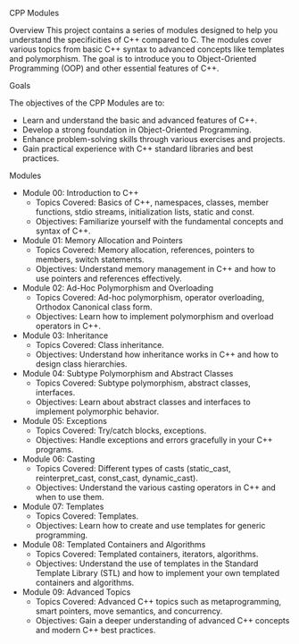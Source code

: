CPP Modules

Overview
  This project contains a series of modules designed to help you understand the specificities of C++ compared to C. The modules cover various topics from basic C++ syntax to advanced concepts like templates and polymorphism. The goal is to introduce you to Object-Oriented Programming (OOP) and other essential features of C++.

Goals

The objectives of the CPP Modules are to:

- Learn and understand the basic and advanced features of C++.
- Develop a strong foundation in Object-Oriented Programming.
- Enhance problem-solving skills through various exercises and projects.
- Gain practical experience with C++ standard libraries and best practices.

Modules

  - Module 00: Introduction to C++
    - Topics Covered: Basics of C++, namespaces, classes, member functions, stdio streams, initialization lists, static and const.
    - Objectives: Familiarize yourself with the fundamental concepts and syntax of C++.
  - Module 01: Memory Allocation and Pointers
    - Topics Covered: Memory allocation, references, pointers to members, switch statements.
    - Objectives: Understand memory management in C++ and how to use pointers and references effectively.
  - Module 02: Ad-Hoc Polymorphism and Overloading
    - Topics Covered: Ad-hoc polymorphism, operator overloading, Orthodox Canonical class form.
    - Objectives: Learn how to implement polymorphism and overload operators in C++.
  - Module 03: Inheritance
    - Topics Covered: Class inheritance.
    - Objectives: Understand how inheritance works in C++ and how to design class hierarchies.
  - Module 04: Subtype Polymorphism and Abstract Classes
    - Topics Covered: Subtype polymorphism, abstract classes, interfaces.
    - Objectives: Learn about abstract classes and interfaces to implement polymorphic behavior.
  - Module 05: Exceptions
    - Topics Covered: Try/catch blocks, exceptions.
    - Objectives: Handle exceptions and errors gracefully in your C++ programs.
  - Module 06: Casting
    - Topics Covered: Different types of casts (static_cast, reinterpret_cast, const_cast, dynamic_cast).
    - Objectives: Understand the various casting operators in C++ and when to use them.
  - Module 07: Templates
    - Topics Covered: Templates.
    - Objectives: Learn how to create and use templates for generic programming.
  - Module 08: Templated Containers and Algorithms
    - Topics Covered: Templated containers, iterators, algorithms.
    - Objectives: Understand the use of templates in the Standard Template Library (STL) and how to implement your own templated containers and algorithms.
  - Module 09: Advanced Topics
    - Topics Covered: Advanced C++ topics such as metaprogramming, smart pointers, move semantics, and concurrency.
    - Objectives: Gain a deeper understanding of advanced C++ concepts and modern C++ best practices.
